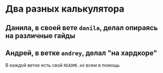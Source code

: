 # Два разных калькулятора
## Данила, в своей вете `danila`, делал опираясь на различные гайды
## Андрей, в ветке `andrey`, делал "на хардкоре"
В каждой ветке есть свой `README.md` всем в помощь
